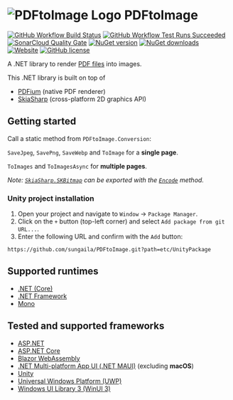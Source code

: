 ﻿# ![PDFtoImage Logo](https://raw.githubusercontent.com/sungaila/PDFtoImage/master/etc/Icon_64.png) PDFtoImage

[![GitHub Workflow Build Status](https://img.shields.io/github/actions/workflow/status/sungaila/PDFtoImage/dotnet.yml?event=push&style=flat-square&logo=github&logoColor=white)](https://github.com/sungaila/PDFtoImage/actions/workflows/dotnet.yml)
[![GitHub Workflow Test Runs Succeeded](https://img.shields.io/badge/dynamic/json?url=https%3A%2F%2Fgist.githubusercontent.com%2Fsungaila%2F003e8ab2211221897e4b3c0e564ed7b6%2Fraw&query=%24.stats.runs_succ&suffix=%20passed&style=flat-square&logo=github&logoColor=white&label=tests&color=45cc11)](https://github.com/sungaila/PDFtoImage/actions/workflows/dotnet.yml)
[![SonarCloud Quality Gate](https://img.shields.io/sonar/quality_gate/sungaila_PDFtoImage?server=https%3A%2F%2Fsonarcloud.io&style=flat-square&logo=sonarcloud&logoColor=white)](https://sonarcloud.io/dashboard?id=sungaila_PDFtoImage)
[![NuGet version](https://img.shields.io/nuget/v/PDFtoImage.svg?style=flat-square&logo=nuget&logoColor=white)](https://www.nuget.org/packages/PDFtoImage/)
[![NuGet downloads](https://img.shields.io/nuget/dt/PDFtoImage.svg?style=flat-square&logo=nuget&logoColor=white)](https://www.nuget.org/packages/PDFtoImage/)
[![Website](https://img.shields.io/website?up_message=online&down_message=offline&url=https%3A%2F%2Fwww.sungaila.de%2FPDFtoImage%2F&style=flat-square&label=website)](https://www.sungaila.de/PDFtoImage/)
[![GitHub license](https://img.shields.io/github/license/sungaila/PDFtoImage?style=flat-square)](https://github.com/sungaila/PDFtoImage/blob/master/LICENSE)

A .NET library to render [PDF files](https://en.wikipedia.org/wiki/PDF) into images.

This .NET library is built on top of
* [PDFium](https://pdfium.googlesource.com/pdfium/) (native PDF renderer)
* [SkiaSharp](https://github.com/mono/SkiaSharp) (cross-platform 2D graphics API)

## Getting started
Call a static method from `PDFtoImage.Conversion`:

`SaveJpeg`, `SavePng`, `SaveWebp` and `ToImage` for a **single page**.

`ToImages` and `ToImagesAsync` for **multiple pages**.

*Note: [`SkiaSharp.SKBitmap`](https://docs.microsoft.com/en-us/dotnet/api/skiasharp.skbitmap) can be exported with the [`Encode`](https://docs.microsoft.com/en-us/dotnet/api/skiasharp.skbitmap.encode?SkiaSharp_SKBitmap_Encode_System_IO_Stream_SkiaSharp_SKEncodedImageFormat_System_Int32_) method.*

### Unity project installation
1. Open your project and navigate to `Window` → `Package Manager`.
1. Click on the `+` button (top-left corner) and select `Add package from git URL...`.
1. Enter the following URL and confirm with the `Add` button:
```
https://github.com/sungaila/PDFtoImage.git?path=etc/UnityPackage
```

## Supported runtimes
* [.NET (Core)](https://learn.microsoft.com/en-us/dotnet/core/introduction)
* [.NET Framework](https://learn.microsoft.com/en-us/dotnet/framework/get-started/overview)
* [Mono](https://www.mono-project.com)

## Tested and supported frameworks
* [ASP.NET](https://learn.microsoft.com/en-us/aspnet/overview)
* [ASP.NET Core](https://learn.microsoft.com/en-us/aspnet/core/introduction-to-aspnet-core)
* [Blazor WebAssembly](https://learn.microsoft.com/en-us/aspnet/core/blazor/host-and-deploy/webassembly)
* [.NET Multi-platform App UI (.NET MAUI)](https://learn.microsoft.com/en-us/dotnet/maui/what-is-maui) (excluding **macOS**)
* [Unity](https://docs.unity3d.com/Manual/Mono.html)
* [Universal Windows Platform (UWP)](https://learn.microsoft.com/en-us/windows/uwp/get-started/universal-application-platform-guide)
* [Windows UI Library 3 (WinUI 3)](https://learn.microsoft.com/en-us/windows/apps/winui/winui3/)